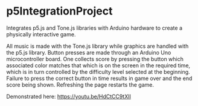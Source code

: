 # p5IntegrationProject
Integrates p5.js and Tone.js libraries with Arduino hardware to create a physically interactive game.

All music is made with the Tone.js library while graphics are handled with the p5.js library. Button presses are made through an Arduino Uno microcontroller board. One collects score by pressing the button which associated color matches that which is on the screen in the required time, which is in turn controlled by the difficulty level selected at the beginning. Failure to press the correct button in time results in game over and the end score being shown. Refreshing the page restarts the game.

Demonstrated here: https://youtu.be/HdCtCC9tXlI
